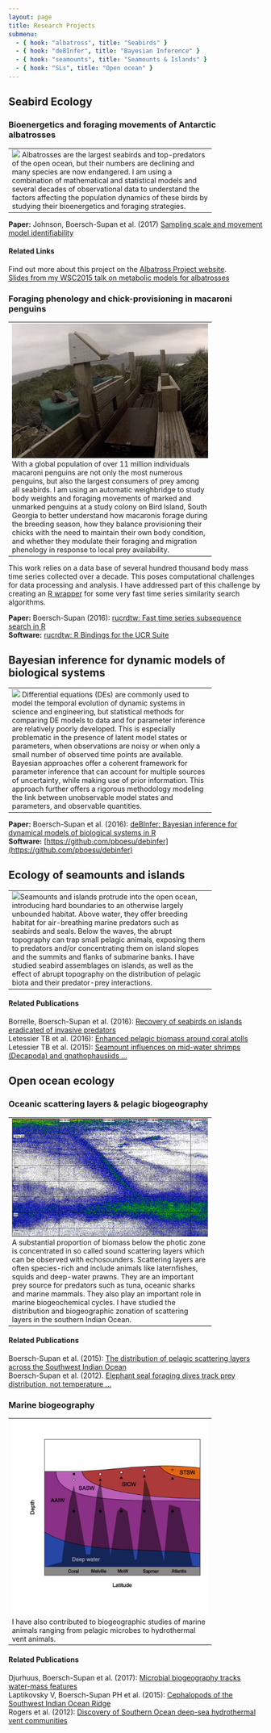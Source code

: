 ```yaml
---
layout: page
title: Research Projects
submenu:
  - { hook: "albatross", title: "Seabirds" }
  - { hook: "deBInfer", title: "Bayesian Inference" }
  - { hook: "seamounts", title: "Seamounts & Islands" }
  - { hook: "SLs", title: "Open ocean" }
---
```


## Seabird Ecology<a name="albatross">&nbsp;</a>

### Bioenergetics and foraging movements of Antarctic albatrosses
<table style="width:80%"><tr><td>
<img class="img-research" src="http://leah.johnson-gramacy.com/albatross/wp-content/gallery/at-sea/JC66-800px-wm-2573.jpg"> Albatrosses are the largest seabirds and top-predators of the open ocean, but their numbers are declining and many species are now endangered. I am using a combination of mathematical and statistical models and several decades of observational data to understand the factors affecting the population dynamics of these birds by studying their bioenergetics and foraging strategies. 
</td></tr></table>

**Paper:** Johnson, Boersch-Supan et al. (2017) [Sampling scale and movement model identifiability](https://doi.org/10.1002/ece3.3461)  
#### Related Links
Find out more about this project on the <a href="http://leah.johnson-gramacy.com/albatross">Albatross Project website</a>.<br>
<a href="https://figshare.com/articles/Unravelling_physiological_and_ecological_determinants_of_albatross_chick_growth/1591048">Slides from my WSC2015 talk on metabolic models for albatrosses</a> 

### Foraging phenology and chick-provisioning in macaroni penguins<a name="weighbridge">&nbsp;</a>
<table style="width:80%"><tr><td>
<img class="img-research" src="/public/images/jumping_out_crop.gif"> With a global population of over 11 million individuals macaroni penguins are not only the most numerous penguins, but also the largest consumers of prey among all seabirds. I am using an automatic weighbridge to study body weights and foraging movements of marked and unmarked penguins at a study colony on Bird Island, South Georgia to better understand how macaronis forage during the breeding season, how they balance provisioning their chicks with the need to maintain their own body condition, and whether they modulate their foraging and migration phenology in response to local prey availability.
</td></tr></table>

This work relies on a data base of several hundred thousand body mass time series collected over a decade. This poses computational challenges for data processing and analysis. I have addressed part of this challenge by creating an [R wrapper](http://doi.org/10.21105/joss.00100) for some very fast time series similarity search algorithms.

**Paper:** Boersch-Supan (2016): [rucrdtw: Fast time series subsequence search in R](http://doi.org/10.21105/joss.00100)<br>
**Software:** [rucrdtw: R Bindings for the UCR Suite](https://cran.r-project.org/package=rucrdtw)


## Bayesian inference for dynamic models of biological systems<a name="deBInfer">&nbsp;</a>
<table style="width:80%"><tr><td>
<img class="img-research" src="http://leah.johnson-gramacy.com/QED/wp-content/uploads/2015/12/pretty_pairs_full_model_teixdat_crop-1170x470.jpg"> Differential equations (DEs) are commonly used to model the temporal evolution of dynamic
systems in science and engineering, but statistical methods for comparing DE models to data
and for parameter inference are relatively poorly developed. This is especially problematic in
the presence of latent model states or parameters, when observations are noisy or when only a
small number of observed time points are available.<br>
Bayesian approaches offer a coherent framework for parameter inference that can account for
multiple sources of uncertainty, while making use of prior information. This approach further
offers a rigorous methodology modeling the link between unobservable model states and
parameters, and observable quantities.
</td></tr></table>

**Paper:** Boersch-Supan et al. (2016): [deBInfer: Bayesian inference for dynamical models of biological systems in R](http://doi.org/10.1111/2041-210X.12679)<br>
**Software:** [https://github.com/pboesu/debinfer](https://github.com/pboesu/debinfer)

## Ecology of seamounts and islands <a name="seamounts">&nbsp;</a>
<table style="width:80%"><tr><td>
<img class="img-research" src="http://news.bbcimg.co.uk/media/images/51453000/gif/_51453465_pic6.gif">Seamounts and islands protrude into the open ocean, introducing hard boundaries to an otherwise largely unbounded habitat. Above water, they offer breeding habitat for air-breathing marine predators such as seabirds and seals. Below the waves, the abrupt topography can trap small pelagic animals, exposing them to predators and/or concentrating them on island slopes and the summits and flanks of submarine banks. I have studied seabird assemblages on islands, as well as the effect of abrupt topography on the distribution of pelagic biota and their predator-prey interactions.
</td></tr></table>

#### Related Publications
Borrelle, Boersch-Supan et al. (2016): [Recovery of seabirds on islands eradicated of invasive predators](../public/Borrelle_et_al_2016_prepress.pdf)<br>
Letessier TB et al. (2016): [Enhanced pelagic biomass around coral atolls](http://dx.doi.org/10.3354/meps11675)<br>
Letessier TB et al. (2015): [Seamount influences on mid-water shrimps (Decapoda) and gnathophausiids ...](http://dx.doi.org/10.1016/j.dsr2.2015.05.009)

## Open ocean ecology<a name="SLs">&nbsp;</a>

### Oceanic scattering layers & pelagic biogeography
<table style="width:80%"><tr><td>
<img class="img-research" src="/public/images/DVM38kHz.jpg">A substantial proportion of biomass below the photic zone is concentrated in so called sound scattering layers which can be observed with echosounders. Scattering layers are often species-rich and include animals like laternfishes, squids and deep-water prawns. They are an important prey source for predators such as tuna, oceanic sharks and marine mammals. They also play an important role in marine biogeochemical cycles. I have studied the distribution and biogeographic zonation of scattering layers in the southern Indian Ocean. 
</td></tr></table>

#### Related Publications
Boersch-Supan et al. (2015): [The distribution of pelagic scattering layers across the Southwest Indian Ocean](http://dx.doi.org/10.1016/j.dsr2.2015.06.023)<br>
Boersch-Supan et al. (2012). [Elephant seal foraging dives track prey distribution, not temperature ...](http://dx.doi.org/10.3354/meps09890)

### Marine biogeography
<table style="width:80%"><tr><td>
<img class="img-research" src="/public/images/6watermass_schematic.png"> I have also contributed to biogeographic studies of marine animals ranging from pelagic microbes to hydrothermal vent animals. 
</td></tr></table>

#### Related Publications
Djurhuus, Boersch-Supan et al. (2017): [Microbial biogeography tracks water-mass features](http://dx.doi.org/10.1098/rsos.170033)<br>
Laptikovsky V, Boersch-Supan PH et al. (2015): [Cephalopods of the Southwest Indian Ocean Ridge](http://dx.doi.org/10.1016/j.dsr2.2015.07.002)  
Rogers et al. (2012): [Discovery of Southern Ocean deep-sea hydrothermal vent communities](http://dx.doi.org/10.1371/journal.pbio.1001234)

